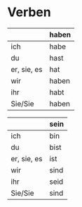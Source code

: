 # Verben

|                |    haben     |
| ---------------| ------------ |
| ich            | habe         |
| du             | hast         |
| er, sie, es    | hat          |
| wir            | haben        |
| ihr            | habt         |
| Sie/Sie        | haben        |


|                |    sein      |
| ---------------| ------------ |
| ich            | bin          |
| du             | bist         |
| er, sie, es    | ist          |
| wir            | sind         |
| ihr            | seid         |
| Sie/Sie        | sind         |

